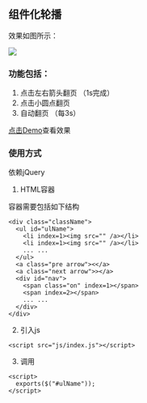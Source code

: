 ## 组件化轮播

  效果如图所示：
  
  ![](http://ww1.sinaimg.cn/mw690/62d95157gw1f7sxzl22jzj20j20aqgm7.jpg)

### 功能包括：
  1. 点击左右箭头翻页 （1s完成）
  2. 点击小圆点翻页
  3. 自动翻页 （每3s）

  [点击Demo]()查看效果

### 使用方式

依赖jQuery

1. HTML容器

  容器需要包括如下结构
  
  ```
  <div class="className">
    <ul id="ulName">
      <li index=1><img src="" /a></li>
      <li index=1><img src="" /a></li>
      ... ...
    </ul>
    <a class="pre arrow"><</a>
    <a class="next arrow">></a>
    <div id="nav">
      <span class="on" index=1></span>
      <span index=2></span>
      ... ...
    </div>
  </div>
  ```

2. 引入js

  `<script src="js/index.js"></script>`

3. 调用

  ```
  <script>
    exports($("#ulName"));
  </script>
  ```
